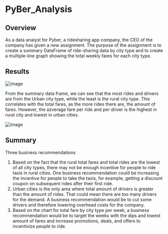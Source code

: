 # PyBer_Analysis

## Overview
As a data analyst for Pyber, a ridesharing app company, the CEO of the company has given a new assignment. The purpose of the assignment is to create a summary DataFrame of ride-sharing data by city type and to create a multiple-line graph showing the total weekly fares for each city type.

## Results

![image](https://user-images.githubusercontent.com/108503112/192298177-33c66564-767b-4be8-896f-872bfd5af6ad.png)

From the summary data frame, we can see that the most rides and drivers are from the Urban city type, while the least is the rural city type. This correlates with the total fares, as the more rides there are, the amount of fares. However, the azverage fare per ride and per driver is the highest in rural city and lowest in urban cities.

![image](https://user-images.githubusercontent.com/108503112/192298723-32b62b54-16f5-40c6-b903-e169d0a029d5.png)

## Summary

Three business recommendations
1. Based on the fact that the rural total fares and total rides are the lowest of all city types, there may not be enough incentive for people to ride taxis in rural cities. One business recommendation could be increasing the incentive for people to take the taxis, for example, getting a discount coupon on subsequent rides after their first ride.
2. Urban cities is the only area where total amount of drivers is greater than the amount of rides. That could mean there are too many drivers for the demand. A business recommendation would be to cut some drivers and therefore lowering overhead costs for the company.
3. Based on the chart for total fare by city type per week, a business recommendation would be to target the weeks with the dips and lowest amount of fares and increase promotions, deals, and offers to incentivize people to ride.
